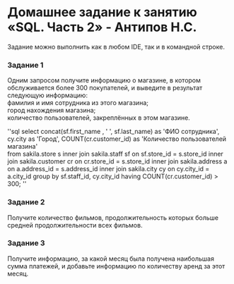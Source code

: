 # Домашнее задание к занятию «SQL. Часть 2» - Антипов Н.С.

Задание можно выполнить как в любом IDE, так и в командной строке.

### Задание 1
Одним запросом получите информацию о магазине, в котором обслуживается более 300 покупателей, и выведите в результат следующую информацию:  
фамилия и имя сотрудника из этого магазина;  
город нахождения магазина;  
количество пользователей, закреплённых в этом магазине.  

''sql
select	concat(sf.first_name , ' ', sf.last_name)  as 'ФИО сотрудника',
		cy.city as 'Город',
		COUNT(cr.customer_id) as 'Количество пользователей магазина'		
from sakila.store s
inner join sakila.staff sf on sf.store_id = s.store_id 
inner join sakila.customer cr on cr.store_id = s.store_id
inner join sakila.address a on a.address_id = s.address_id 
inner join sakila.city cy on cy.city_id = a.city_id 
group by sf.staff_id, cy.city_id 
having COUNT(cr.customer_id) > 300;
''



### Задание 2
Получите количество фильмов, продолжительность которых больше средней продолжительности всех фильмов.

### Задание 3
Получите информацию, за какой месяц была получена наибольшая сумма платежей, и добавьте информацию по количеству аренд за этот месяц.
